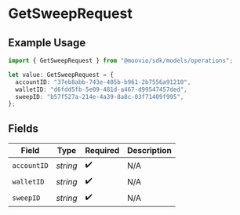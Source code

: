 # GetSweepRequest

## Example Usage

```typescript
import { GetSweepRequest } from "@moovio/sdk/models/operations";

let value: GetSweepRequest = {
  accountID: "37eb8abb-743e-405b-b961-2b7556a91210",
  walletID: "d6fdd5fb-5e09-481d-a467-d99547457ded",
  sweepID: "b57f527a-214e-4a39-8a8c-03f71409f995",
};
```

## Fields

| Field              | Type               | Required           | Description        |
| ------------------ | ------------------ | ------------------ | ------------------ |
| `accountID`        | *string*           | :heavy_check_mark: | N/A                |
| `walletID`         | *string*           | :heavy_check_mark: | N/A                |
| `sweepID`          | *string*           | :heavy_check_mark: | N/A                |